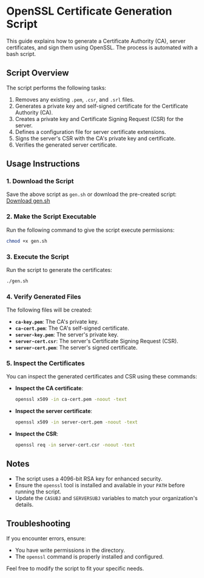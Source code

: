 # OpenSSL Certificate Generation Script

This guide explains how to generate a Certificate Authority (CA), server certificates, and sign them using OpenSSL. The process is automated with a bash script.

## Script Overview
The script performs the following tasks:

1. Removes any existing `.pem`, `.csr`, and `.srl` files.
2. Generates a private key and self-signed certificate for the Certificate Authority (CA).
3. Creates a private key and Certificate Signing Request (CSR) for the server.
4. Defines a configuration file for server certificate extensions.
5. Signs the server's CSR with the CA's private key and certificate.
6. Verifies the generated server certificate.


## Usage Instructions

### 1. Download the Script
Save the above script as `gen.sh` or download the pre-created script:
[Download gen.sh](sandbox:/mnt/data/gen.sh)

### 2. Make the Script Executable
Run the following command to give the script execute permissions:
```bash
chmod +x gen.sh
```

### 3. Execute the Script
Run the script to generate the certificates:
```bash
./gen.sh
```

### 4. Verify Generated Files
The following files will be created:
- **`ca-key.pem`**: The CA's private key.
- **`ca-cert.pem`**: The CA's self-signed certificate.
- **`server-key.pem`**: The server's private key.
- **`server-cert.csr`**: The server's Certificate Signing Request (CSR).
- **`server-cert.pem`**: The server's signed certificate.

### 5. Inspect the Certificates
You can inspect the generated certificates and CSR using these commands:

- **Inspect the CA certificate**:
  ```bash
  openssl x509 -in ca-cert.pem -noout -text
  ```

- **Inspect the server certificate**:
  ```bash
  openssl x509 -in server-cert.pem -noout -text
  ```

- **Inspect the CSR**:
  ```bash
  openssl req -in server-cert.csr -noout -text
  ```

## Notes
- The script uses a 4096-bit RSA key for enhanced security.
- Ensure the `openssl` tool is installed and available in your `PATH` before running the script.
- Update the `CASUBJ` and `SERVERSUBJ` variables to match your organization's details.

## Troubleshooting
If you encounter errors, ensure:
- You have write permissions in the directory.
- The `openssl` command is properly installed and configured.

Feel free to modify the script to fit your specific needs.